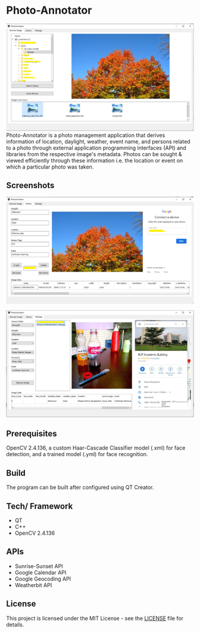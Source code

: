 # Photo-Annotator
![Photo-Annotator](Images/PA_Browse.JPG)
Photo-Annotator is a photo management application that derives information of location, daylight, weather, event name, and persons related to a photo through external application programming interfaces (API) and libraries from the respective image's metadata. Photos can be sought & viewed efficiently through these information i.e. the location or event on which a particular photo was taken.

## Screenshots

![Photo-Annotator-Library](Images/PA_Library.JPG)

![Photo-Annotator-Manage](Images/PA_Manage.JPG)

## Prerequisites

OpenCV 2.4.136, a custom Haar-Cascade Classifier model (.xml) for face detection, and a trained model (.yml) for face recognition.

## Build

The program can be built after configured using QT Creator.


## Tech/ Framework

- QT
- C++
- OpenCV 2.4.136


## APIs

- Sunrise-Sunset API
- Google Calendar API
- Google Geocoding API
- Weatherbit API

## License

This project is licensed under the MIT License - see the [LICENSE](LICENSE "LICENSE") file for details.
